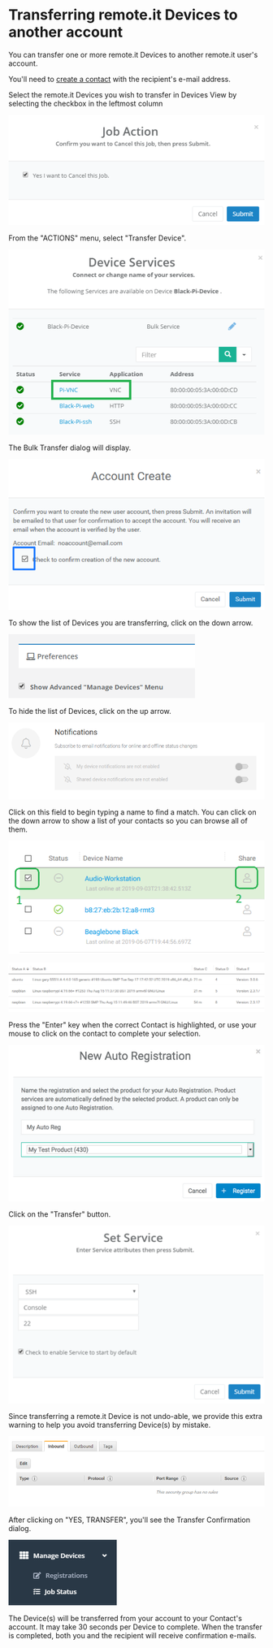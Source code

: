 # Transferring remote.it Devices to another account

You can transfer one or more remote.it Devices to another remote.it user's account.

You'll need to [create a contact](managing-contacts/create-a-contact.md) with the recipient's e-mail address.

Select the remote.it Devices you wish to transfer in Devices View by selecting the checkbox in the leftmost column

![](../.gitbook/assets/image%20%28216%29.png)

From the "ACTIONS" menu, select "Transfer Device".

![](../.gitbook/assets/image%20%28229%29.png)

The Bulk Transfer dialog will display.  

![](../.gitbook/assets/image%20%2816%29.png)

To show the list of Devices you are transferring, click on the down arrow.

![](../.gitbook/assets/image%20%28208%29.png)

To hide the list of Devices, click on the up arrow.

![](../.gitbook/assets/image%20%28280%29.png)

Click on this field to begin typing a name to find a match.  You can click on the down arrow to show a list of your contacts so you can browse all of them.

![](../.gitbook/assets/image%20%28167%29.png)

![](../.gitbook/assets/image%20%2895%29.png)

Press the "Enter" key when the correct Contact is highlighted, or use your mouse to click on the contact to complete your selection.

![](../.gitbook/assets/image%20%28342%29.png)

Click on the "Transfer" button.

![](../.gitbook/assets/image%20%28304%29.png)

Since transferring a remote.it Device is not undo-able, we provide this extra warning to help you avoid transferring Device\(s\) by mistake.

![](../.gitbook/assets/image%20%28115%29.png)

After clicking on "YES, TRANSFER", you'll see the Transfer Confirmation dialog.

![](../.gitbook/assets/image%20%28245%29.png)

The Device\(s\) will be transferred from your account to your Contact's account.  It may take 30 seconds per Device to complete.  When the transfer is completed, both you and the recipient will receive confirmation e-mails.

